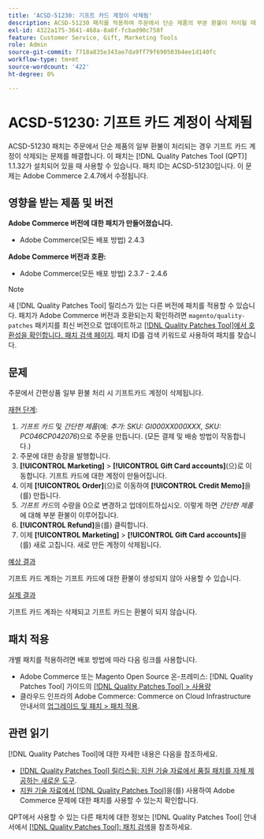 ```yaml
---
title: 'ACSD-51230: 기프트 카드 계정이 삭제됨'
description: ACSD-51230 패치를 적용하여 주문에서 단순 제품의 부분 환불이 처리될 때 기프트 카드 계정이 삭제되는 Adobe Commerce 문제를 해결합니다.
exl-id: 4322a175-3641-468a-8a0f-fcbad90c758f
feature: Customer Service, Gift, Marketing Tools
role: Admin
source-git-commit: 7718a835e343ae7da9ff79f690503b4ee1d140fc
workflow-type: tm+mt
source-wordcount: '422'
ht-degree: 0%

---
```


# ACSD-51230: 기프트 카드 계정이 삭제됨

ACSD-51230 패치는 주문에서 단순 제품의 일부 환불이 처리되는 경우 기프트 카드 계정이 삭제되는 문제를 해결합니다. 이 패치는 [!DNL Quality Patches Tool (QPT)] 1.1.32가 설치되어 있을 때 사용할 수 있습니다. 패치 ID는 ACSD-51230입니다. 이 문제는 Adobe Commerce 2.4.7에서 수정됩니다.

## 영향을 받는 제품 및 버전

**Adobe Commerce 버전에 대한 패치가 만들어졌습니다.**

* Adobe Commerce(모든 배포 방법) 2.4.3

**Adobe Commerce 버전과 호환:**

* Adobe Commerce(모든 배포 방법) 2.3.7 - 2.4.6

>[!NOTE]
>
>새 [!DNL Quality Patches Tool] 릴리스가 있는 다른 버전에 패치를 적용할 수 있습니다. 패치가 Adobe Commerce 버전과 호환되는지 확인하려면 `magento/quality-patches` 패키지를 최신 버전으로 업데이트하고 [[!DNL Quality Patches Tool]에서 호환성을 확인합니다. 패치 검색 페이지](https://experienceleague.adobe.com/tools/commerce-quality-patches/index.html?lang=ko). 패치 ID를 검색 키워드로 사용하여 패치를 찾습니다.

## 문제

주문에서 간편상품 일부 환불 처리 시 기프트카드 계정이 삭제됩니다.

<u>재현 단계</u>:

1. *기프트 카드* 및 *간단한 제품*(예: *추가: SKU: GI000XX000XXX, SKU: PC046CP042076*)으로 주문을 만듭니다. (모든 결제 및 배송 방법이 작동합니다.)
1. 주문에 대한 송장을 발행합니다.
1. **[!UICONTROL Marketing]** > **[!UICONTROL Gift Card accounts]**(으)로 이동합니다. 기프트 카드에 대한 계정이 만들어집니다.
1. 이제 **[!UICONTROL Order]**(으)로 이동하여 **[!UICONTROL Credit Memo]**&#x200B;을(를) 만듭니다.
1. *기프트 카드*&#x200B;의 수량을 0으로 변경하고 업데이트하십시오. 이렇게 하면 *간단한 제품*&#x200B;에 대해 부분 환불이 이루어집니다.
1. **[!UICONTROL Refund]**&#x200B;을(를) 클릭합니다.
1. 이제 **[!UICONTROL Marketing]** > **[!UICONTROL Gift Card accounts]**&#x200B;을(를) 새로 고칩니다. 새로 만든 계정이 삭제됩니다.

<u>예상 결과</u>

기프트 카드 계좌는 기프트 카드에 대한 환불이 생성되지 않아 사용할 수 있습니다.

<u>실제 결과</u>

기프트 카드 계좌는 삭제되고 기프트 카드는 환불이 되지 않습니다.

## 패치 적용

개별 패치를 적용하려면 배포 방법에 따라 다음 링크를 사용합니다.

* Adobe Commerce 또는 Magento Open Source 온-프레미스: [!DNL Quality Patches Tool] 가이드의 [[!DNL Quality Patches Tool] > 사용량](https://experienceleague.adobe.com/docs/commerce-operations/tools/quality-patches-tool/usage.html?lang=ko)
* 클라우드 인프라의 Adobe Commerce: Commerce on Cloud Infrastructure 안내서의 [업그레이드 및 패치 > 패치 적용](https://experienceleague.adobe.com/docs/commerce-cloud-service/user-guide/develop/upgrade/apply-patches.html?lang=ko).

## 관련 읽기

[!DNL Quality Patches Tool]에 대한 자세한 내용은 다음을 참조하세요.

* [[!DNL Quality Patches Tool] 릴리스됨: 지원 기술 자료에서 품질 패치를 자체 제공하는 새로운 도구](/help/announcements/adobe-commerce-announcements/magento-quality-patches-released-new-tool-to-self-serve-quality-patches.md).
* [지원 기술 자료에서  [!DNL Quality Patches Tool]](/help/support-tools/patches-available-in-qpt-tool/check-patch-for-magento-issue-with-magento-quality-patches.md)을(를) 사용하여 Adobe Commerce 문제에 대한 패치를 사용할 수 있는지 확인합니다.

QPT에서 사용할 수 있는 다른 패치에 대한 정보는 [!DNL Quality Patches Tool] 안내서에서 [[!DNL Quality Patches Tool]: 패치 검색](https://experienceleague.adobe.com/tools/commerce-quality-patches/index.html?lang=ko)을 참조하세요.
